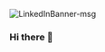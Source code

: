 ![LinkedInBanner-msg](https://user-images.githubusercontent.com/5026476/109435574-b7e7f780-79e0-11eb-9cb1-17ab2c393757.png)

### Hi there 👋

<!--
**CheoR/CheoR** is a ✨ _special_ ✨ repository because its `README.md` (this file) appears on your GitHub profile.

Here are some ideas to get you started:

- 🔭 I’m currently working on ...
- 🌱 I’m currently learning ...
- 👯 I’m looking to collaborate on ...
- 🤔 I’m looking for help with ...
- 💬 Ask me about ...
- 📫 How to reach me: ...
- 😄 Pronouns: ...
- ⚡ Fun fact: ...
-->
